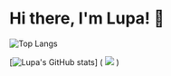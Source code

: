 # Hi there, I'm Lupa! 👋

![Top Langs](https://github-readme-stats.vercel.app/api/top-langs/?username=Lupalll&layout=compact&theme=tokyonight)

[![Lupa's GitHub stats](https://github-readme-stats.vercel.app/api?username=Lupalll&theme=tokyonight)]
( ![](https://komarev.com/ghpvc/?username=Lupalll) )
